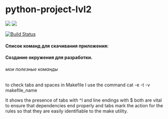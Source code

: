 # python-project-lvl2
<a href="https://codeclimate.com/github/Ana-ana/python-project-lvl2/maintainability"><img src="https://api.codeclimate.com/v1/badges/835577e2f7cab80139c3/maintainability" /></a>
<a href="https://codeclimate.com/github/Ana-ana/python-project-lvl2/test_coverage"><img src="https://api.codeclimate.com/v1/badges/835577e2f7cab80139c3/test_coverage" /></a>

[![Build Status](https://travis-ci.com/Ana-ana/python-project-lvl2.svg?branch=master)](https://travis-ci.com/Ana-ana/python-project-lvl2)

#### Список команд для скачивания приложения:


#### Создание окружения для разработки.



###### мои полезные команды
to check tabs and spaces in Makefile I use the command cat -e -t -v makefile_name

It shows the presence of tabs with ^I and line endings with $ both are vital to ensure that dependencies end properly and tabs mark the action for the rules so that they are easily identifiable to the make utility.
